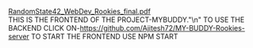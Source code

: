 [RandomState42_WebDev_Rookies_final.pdf](https://github.com/Ajitesh72/Rookies2k23/files/10717088/RandomState42_WebDev_Rookies_final.pdf)<br/>
THIS IS THE FRONTEND OF THE PROJECT-MYBUDDY."\n"
TO USE THE BACKEND CLICK ON-https://github.com/Ajitesh72/MY-BUDDY-Rookies-server
TO START THE FRONTEND USE NPM START
